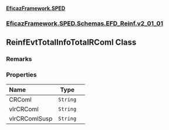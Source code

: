 #### [EficazFramework.SPED](EficazFrameworkSPED.md 'EficazFramework SPED')
### [EficazFramework.SPED.Schemas.EFD_Reinf.v2_01_01](EficazFramework.SPED.Schemas.EFD_Reinf.v2_01_01.md 'EficazFramework.SPED.Schemas.EFD_Reinf.v2_01_01')

## ReinfEvtTotalInfoTotalRComl Class

### Remarks
### Properties

| Name | Type | |
| :--- | :---: | :--- |
| CRComl | `String` |  |
| vlrCRComl | `String` |  |
| vlrCRComlSusp | `String` |  |
